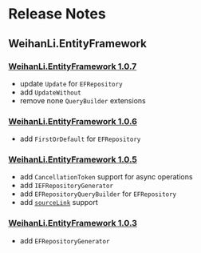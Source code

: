 # Release Notes

## WeihanLi.EntityFramework

### [WeihanLi.EntityFramework 1.0.7](https://www.nuget.org/packages/WeihanLi.EntityFramework/1.0.7)

- update `Update` for `EFRepository`
- add `UpdateWithout`
- remove none `QueryBuilder` extensions

### [WeihanLi.EntityFramework 1.0.6](https://www.nuget.org/packages/WeihanLi.EntityFramework/1.0.6)

- add `FirstOrDefault` for `EFRepository`

### [WeihanLi.EntityFramework 1.0.5](https://www.nuget.org/packages/WeihanLi.EntityFramework/1.0.5)

- add `CancellationToken` support for async operations
- add `IEFRepositoryGenerator`
- add `EFRepositoryQueryBuilder` for `EFRepository`
- add [`sourceLink`](https://github.com/dotnet/sourcelink) support

### [WeihanLi.EntityFramework 1.0.3](https://www.nuget.org/packages/WeihanLi.EntityFramework/1.0.3)

- add `EFRepositoryGenerator`
